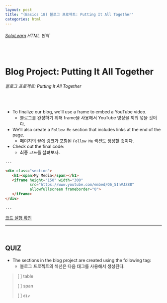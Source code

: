 ```yaml
---
layout: post
title: "(Basics 18) 블로그 프로젝트: Putting It All Together"
categories: html
---
```


###### [SoloLearn](https://www.sololearn.com/) HTML 번역

<br>

# Blog Project: Putting It All Together

###### 블로그 프로젝트: Putting It All Together

<br>

- To finalize our blog, we'll use a frame to embed a YouTube video.
  - 블로그를 완성하기 위해 frame을 사용해서 YouTube 영상을 끼워 넣을 것이다.
- We'll also create a `Follow Me` section that includes links at the end of the page.
  - 페이지의 끝에 링크가 포함된 `Follow Me` 섹션도 생성할 것이다.
- Check out the final code:
  - 최종 코드를 살펴보자.

```html
...

<div class="section">
   <h1><span>My Media</span></h1>
   <iframe height="150" width="300"
           src="https://www.youtube.com/embed/Q6_5InVJZ88"
           allowfullscreen frameborder="0">
   </iframe>
</div>

...
```

[코드 실행 확인](https://code.sololearn.com/1150/#html)

------

<br>

## QUIZ

- The sections in the blog project are created using the following tag:
  - 블로그 프로젝트의 섹션은 다음 태그를 사용해서 생성된다.

> [ ] table
>
> [ ] span
>
> [ ] `div`

<br>